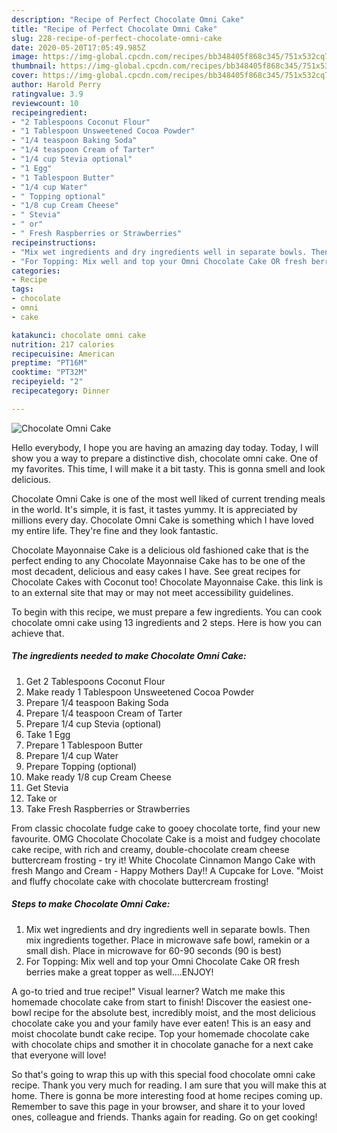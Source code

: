 ```yaml
---
description: "Recipe of Perfect Chocolate Omni Cake"
title: "Recipe of Perfect Chocolate Omni Cake"
slug: 228-recipe-of-perfect-chocolate-omni-cake
date: 2020-05-20T17:05:49.985Z
image: https://img-global.cpcdn.com/recipes/bb348405f868c345/751x532cq70/chocolate-omni-cake-recipe-main-photo.jpg
thumbnail: https://img-global.cpcdn.com/recipes/bb348405f868c345/751x532cq70/chocolate-omni-cake-recipe-main-photo.jpg
cover: https://img-global.cpcdn.com/recipes/bb348405f868c345/751x532cq70/chocolate-omni-cake-recipe-main-photo.jpg
author: Harold Perry
ratingvalue: 3.9
reviewcount: 10
recipeingredient:
- "2 Tablespoons Coconut Flour"
- "1 Tablespoon Unsweetened Cocoa Powder"
- "1/4 teaspoon Baking Soda"
- "1/4 teaspoon Cream of Tarter"
- "1/4 cup Stevia optional"
- "1 Egg"
- "1 Tablespoon Butter"
- "1/4 cup Water"
- " Topping optional"
- "1/8 cup Cream Cheese"
- " Stevia"
- " or"
- " Fresh Raspberries or Strawberries"
recipeinstructions:
- "Mix wet ingredients and dry ingredients well in separate bowls. Then mix ingredients together. Place in microwave safe bowl, ramekin or a small dish. Place in microwave for 60-90 seconds (90 is best)"
- "For Topping: Mix well and top your Omni Chocolate Cake OR fresh berries make a great topper as well....ENJOY!"
categories:
- Recipe
tags:
- chocolate
- omni
- cake

katakunci: chocolate omni cake 
nutrition: 217 calories
recipecuisine: American
preptime: "PT16M"
cooktime: "PT32M"
recipeyield: "2"
recipecategory: Dinner

---
```



![Chocolate Omni Cake](https://img-global.cpcdn.com/recipes/bb348405f868c345/751x532cq70/chocolate-omni-cake-recipe-main-photo.jpg)

Hello everybody, I hope you are having an amazing day today. Today, I will show you a way to prepare a distinctive dish, chocolate omni cake. One of my favorites. This time, I will make it a bit tasty. This is gonna smell and look delicious.

Chocolate Omni Cake is one of the most well liked of current trending meals in the world. It's simple, it is fast, it tastes yummy. It is appreciated by millions every day. Chocolate Omni Cake is something which I have loved my entire life. They're fine and they look fantastic.

Chocolate Mayonnaise Cake is a delicious old fashioned cake that is the perfect ending to any Chocolate Mayonnaise Cake has to be one of the most decadent, delicious and easy cakes I have. See great recipes for Chocolate Cakes with Coconut too! Chocolate Mayonnaise Cake. this link is to an external site that may or may not meet accessibility guidelines.


To begin with this recipe, we must prepare a few ingredients. You can cook chocolate omni cake using 13 ingredients and 2 steps. Here is how you can achieve that.

<!--inarticleads1-->

##### The ingredients needed to make Chocolate Omni Cake:

1. Get 2 Tablespoons Coconut Flour
1. Make ready 1 Tablespoon Unsweetened Cocoa Powder
1. Prepare 1/4 teaspoon Baking Soda
1. Prepare 1/4 teaspoon Cream of Tarter
1. Prepare 1/4 cup Stevia (optional)
1. Take 1 Egg
1. Prepare 1 Tablespoon Butter
1. Prepare 1/4 cup Water
1. Prepare  Topping (optional)
1. Make ready 1/8 cup Cream Cheese
1. Get  Stevia
1. Take  or
1. Take  Fresh Raspberries or Strawberries


From classic chocolate fudge cake to gooey chocolate torte, find your new favourite. OMG Chocolate Chocolate Cake is a moist and fudgey chocolate cake recipe, with rich and creamy, double-chocolate cream cheese buttercream frosting - try it! White Chocolate Cinnamon Mango Cake with fresh Mango and Cream - Happy Mothers Day!! A Cupcake for Love. &#34;Moist and fluffy chocolate cake with chocolate buttercream frosting! 

<!--inarticleads2-->

##### Steps to make Chocolate Omni Cake:

1. Mix wet ingredients and dry ingredients well in separate bowls. Then mix ingredients together. Place in microwave safe bowl, ramekin or a small dish. Place in microwave for 60-90 seconds (90 is best)
1. For Topping: Mix well and top your Omni Chocolate Cake OR fresh berries make a great topper as well....ENJOY!


A go-to tried and true recipe!&#34; Visual learner? Watch me make this homemade chocolate cake from start to finish! Discover the easiest one-bowl recipe for the absolute best, incredibly moist, and the most delicious chocolate cake you and your family have ever eaten! This is an easy and moist chocolate bundt cake recipe. Top your homemade chocolate cake with chocolate chips and smother it in chocolate ganache for a next cake that everyone will love! 

So that's going to wrap this up with this special food chocolate omni cake recipe. Thank you very much for reading. I am sure that you will make this at home. There is gonna be more interesting food at home recipes coming up. Remember to save this page in your browser, and share it to your loved ones, colleague and friends. Thanks again for reading. Go on get cooking!
